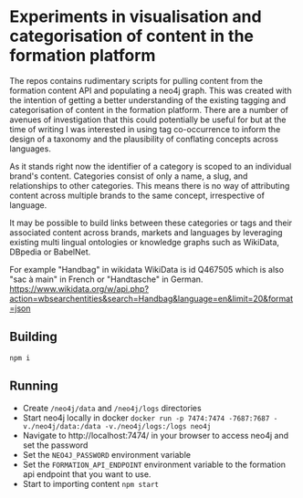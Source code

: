 # Experiments in visualisation and categorisation of content in the formation platform

The repos contains rudimentary scripts for pulling content from the formation content API and populating a neo4j graph. This was created with the intention of getting a better understanding of the existing tagging and categorisation of content in the formation platform. There are a number of avenues of investigation that this could potentially be useful for but at the time of writing I was interested in using tag co-occurrence to inform the design of a taxonomy and the plausibility of conflating concepts across languages.

As it stands right now the identifier of a category is scoped to an individual brand's content. Categories consist of only a name, a slug, and relationships to other categories. This means there is no way of attributing content across multiple brands to the same concept, irrespective of language.

It may be possible to build links between these categories or tags and their associated content across brands, markets and languages by leveraging existing multi lingual ontologies or knowledge graphs such as WikiData, DBpedia or BabelNet.

For example "Handbag" in wikidata WikiData is id Q467505 which is also "sac à main" in French or "Handtasche" in German.
https://www.wikidata.org/w/api.php?action=wbsearchentities&search=Handbag&language=en&limit=20&format=json

## Building

```
npm i
```

## Running
- Create `/neo4j/data` and `/neo4j/logs` directories
- Start neo4j locally in docker
  `docker run -p 7474:7474 -7687:7687 -v./neo4j/data:/data -v./neo4j/logs:/logs neo4j`
- Navigate to http://localhost:7474/ in your browser to access neo4j and set the password
- Set the `NEO4J_PASSWORD` environment variable
- Set the `FORMATION_API_ENDPOINT` environment variable to the formation api endpoint that you want to use.
- Start to importing content `npm start`
